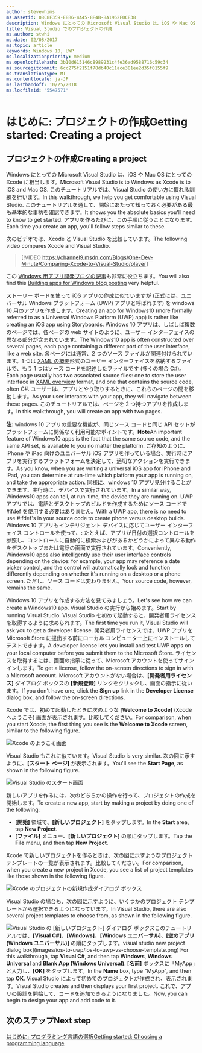```yaml
---
author: stevewhims
ms.assetid: 08C8F359-E8B6-4A45-8F4B-8A1962F0CE38
description: Windows にとっての Microsoft Visual Studio は、iOS や Mac OS にとっての Xcode に相当します。 このチュートリアルでは、Visual Studio の使い方に慣れる訓練を行います。
title: Visual Studio でのプロジェクトの作成
ms.author: stwhi
ms.date: 02/08/2017
ms.topic: article
keywords: Windows 10, UWP
ms.localizationpriority: medium
ms.openlocfilehash: 3b10d615146c8989231c4fe36ad9588716c59c34
ms.sourcegitcommit: 6cc275f2151f78db40c11ace381ee2d35f0155f9
ms.translationtype: MT
ms.contentlocale: ja-JP
ms.lasthandoff: 10/25/2018
ms.locfileid: "5547571"
---
```

# <a name="getting-started-creating-a-project"></a><span data-ttu-id="9955c-105">はじめに: プロジェクトの作成</span><span class="sxs-lookup"><span data-stu-id="9955c-105">Getting started: Creating a project</span></span>

## <a name="creating-a-project"></a><span data-ttu-id="9955c-106">プロジェクトの作成</span><span class="sxs-lookup"><span data-stu-id="9955c-106">Creating a project</span></span>

<span data-ttu-id="9955c-107">Windows にとっての Microsoft Visual Studio は、iOS や Mac OS にとっての Xcode に相当します。</span><span class="sxs-lookup"><span data-stu-id="9955c-107">Microsoft Visual Studio is to Windows as Xcode is to iOS and Mac OS.</span></span> <span data-ttu-id="9955c-108">このチュートリアルでは、Visual Studio の使い方に慣れる訓練を行います。</span><span class="sxs-lookup"><span data-stu-id="9955c-108">In this walkthrough, we help you get comfortable using Visual Studio.</span></span> <span data-ttu-id="9955c-109">このチュートリアルを通して、開始にあたって知っておく必要がある最も基本的な事柄を確認できます。</span><span class="sxs-lookup"><span data-stu-id="9955c-109">It shows you the absolute basics you'll need to know to get started.</span></span> <span data-ttu-id="9955c-110">アプリを作るたびに、この手順に従うことになります。</span><span class="sxs-lookup"><span data-stu-id="9955c-110">Each time you create an app, you'll follow steps similar to these.</span></span>

<span data-ttu-id="9955c-111">次のビデオでは、Xcode と Visual Studio を比較しています。</span><span class="sxs-lookup"><span data-stu-id="9955c-111">The following video compares Xcode and Visual Studio.</span></span>

> [!VIDEO https://channel9.msdn.com/Blogs/One-Dev-Minute/Comparing-Xcode-to-Visual-Studio/player]

<span data-ttu-id="9955c-112">この [Windows 用アプリ開発ブログの記事](https://blogs.windows.com/buildingapps/2016/01/27/visual-studio-walkthrough-for-ios-developers/)も非常に役立ちます。</span><span class="sxs-lookup"><span data-stu-id="9955c-112">You will also find this [Building apps for Windows blog posting](https://blogs.windows.com/buildingapps/2016/01/27/visual-studio-walkthrough-for-ios-developers/) very helpful.</span></span>

<span data-ttu-id="9955c-113">ストーリー ボードを使って iOS アプリの作成に似ていますが (正式には、ユニバーサル Windows プラットフォーム (UWP) アプリと呼ばれます) を windows 10 用のアプリを作成します。</span><span class="sxs-lookup"><span data-stu-id="9955c-113">Creating an app for Windows10 (more formally referred to as a Universal Windows Platform (UWP) app) is rather like creating an iOS app using Storyboards.</span></span> <span data-ttu-id="9955c-114">Windows 10 アプリは、しばしば複数のページでは、各ページの web サイトのように、ユーザー インターフェイスの異なる部分が含まれています。</span><span class="sxs-lookup"><span data-stu-id="9955c-114">The Windows10 app is often constructed over several pages, each page containing a different part of the user interface, like a web site.</span></span> <span data-ttu-id="9955c-115">各ページには通常、2 つのソース ファイルが関連付けられています。1 つは [XAML の概要](https://msdn.microsoft.com/library/windows/apps/mt185595)形式のユーザー インターフェイスを格納するファイルで、もう 1 つはソース コードを記述したファイルです (多くの場合 C#)。</span><span class="sxs-lookup"><span data-stu-id="9955c-115">Each page usually has two associated source files: one to store the user interface in [XAML overview](https://msdn.microsoft.com/library/windows/apps/mt185595) format, and one that contains the source code, often C#.</span></span> <span data-ttu-id="9955c-116">ユーザーは、アプリとやり取りするときに、これらのページの間を移動します。</span><span class="sxs-lookup"><span data-stu-id="9955c-116">As your user interacts with your app, they will navigate between these pages.</span></span> <span data-ttu-id="9955c-117">このチュートリアルでは、ページを 2 つ持つアプリを作成します。</span><span class="sxs-lookup"><span data-stu-id="9955c-117">In this walkthrough, you will create an app with two pages.</span></span>

<span data-ttu-id="9955c-118">**注:** windows 10 アプリの重要な機能が、同じソース コードと同じ API セットがプラットフォームに関係なく利用可能なポイントです。</span><span class="sxs-lookup"><span data-stu-id="9955c-118">**Note**An important feature of Windows10 apps is the fact that the same source code, and the same API set, is available to you no matter the platform.</span></span> <span data-ttu-id="9955c-119">ご存知のように、iPhone や iPad 向けのユニバーサル iOS アプリを作っている場合、実行時にアプリを実行するプラットフォームを決定して、適切なアクションを実行できます。</span><span class="sxs-lookup"><span data-stu-id="9955c-119">As you know, when you are writing a universal iOS app for iPhone and iPad, you can determine at run-time which platform your app is running on, and take the appropriate action.</span></span> <span data-ttu-id="9955c-120">同様に、windows 10 アプリ見分けることができます、実行時に、デバイスで実行されています。</span><span class="sxs-lookup"><span data-stu-id="9955c-120">In a similar way, Windows10 apps can tell, at run-time, the device they are running on.</span></span> <span data-ttu-id="9955c-121">UWP アプリでは、電話とデスクトップのビルドを作成するためにソース コードで \#ifdef を使用する必要はありません。</span><span class="sxs-lookup"><span data-stu-id="9955c-121">With a UWP app, there is no need to use \#ifdef's in your source code to create phone versus desktop builds.</span></span> <span data-ttu-id="9955c-122">Windows 10 アプリもインテリジェント デバイスに応じてユーザー インターフェイス コントロールを使って、: たとえば、アプリが日付の選択コントロールを参照し、コントロールに自動的に検索およびがあるかどうかによって異なる動作をデスクトップまたは電話の画面で実行されています。</span><span class="sxs-lookup"><span data-stu-id="9955c-122">Conveniently, Windows10 apps also intelligently use their user interface controls depending on the device: for example, your app may reference a date picker control, and the control will automatically look and function differently depending on whether it's running on a desktop or a phone screen.</span></span> <span data-ttu-id="9955c-123">ただし、ソース コードは変わりません。</span><span class="sxs-lookup"><span data-stu-id="9955c-123">Your source code, however, remains the same.</span></span>

<span data-ttu-id="9955c-124">Windows 10 アプリを作成する方法を見てみましょう。</span><span class="sxs-lookup"><span data-stu-id="9955c-124">Let's see how we can create a Windows10 app.</span></span> <span data-ttu-id="9955c-125">Visual Studio の実行から始めます。</span><span class="sxs-lookup"><span data-stu-id="9955c-125">Start by running Visual Studio.</span></span> <span data-ttu-id="9955c-126">Visual Studio を初めて起動すると、開発者用ライセンスを取得するように求められます。</span><span class="sxs-lookup"><span data-stu-id="9955c-126">The first time you run it, Visual Studio will ask you to get a developer license.</span></span> <span data-ttu-id="9955c-127">開発者用ライセンスでは、UWP アプリを Microsoft Store に提出する前にローカル コンピューター上にインストールしてテストできます。</span><span class="sxs-lookup"><span data-stu-id="9955c-127">A developer license lets you install and test UWP apps on your local computer before you submit them to the Microsoft Store.</span></span> <span data-ttu-id="9955c-128">ライセンスを取得するには、画面の指示に従って、Microsoft アカウントを使ってサインインします。</span><span class="sxs-lookup"><span data-stu-id="9955c-128">To get a license, follow the on-screen directions to sign in with a Microsoft account.</span></span> <span data-ttu-id="9955c-129">Microsoft アカウントがない場合は、**[開発者用ライセンス]** ダイアログ ボックスの **[新規登録]** リンクをクリックし、画面の指示に従います。</span><span class="sxs-lookup"><span data-stu-id="9955c-129">If you don't have one, click the **Sign up** link in the **Developer License** dialog box, and follow the on-screen directions.</span></span>

<span data-ttu-id="9955c-130">Xcode では、初めて起動したときに次のような **[Welcome to Xcode]** (Xcode へようこそ) 画面が表示されます。比較してください。</span><span class="sxs-lookup"><span data-stu-id="9955c-130">For comparison, when you start Xcode, the first thing you see is the **Welcome to Xcode** screen, similar to the following figure.</span></span>

![Xcode のようこそ画面](images/ios-to-uwp/ios-to-uwp-xcode-welcome.png)

<span data-ttu-id="9955c-132">Visual Studio もこれに似ています。</span><span class="sxs-lookup"><span data-stu-id="9955c-132">Visual Studio is very similar.</span></span> <span data-ttu-id="9955c-133">次の図に示すように、**[スタート ページ]** が表示されます。</span><span class="sxs-lookup"><span data-stu-id="9955c-133">You'll see the **Start Page**, as shown in the following figure.</span></span>

![Visual Studio のスタート画面](images/ios-to-uwp/ios-to-uwp-vs-welcome.png)

<span data-ttu-id="9955c-135">新しいアプリを作るには、次のどちらかの操作を行って、プロジェクトの作成を開始します。</span><span class="sxs-lookup"><span data-stu-id="9955c-135">To create a new app, start by making a project by doing one of the following:</span></span>

-   <span data-ttu-id="9955c-136">**[開始]** 領域で、**[新しいプロジェクト]** をタップします。</span><span class="sxs-lookup"><span data-stu-id="9955c-136">In the **Start** area, tap **New Project**.</span></span>
-   <span data-ttu-id="9955c-137">**[ファイル]** メニュー、**[新しいプロジェクト]** の順にタップします。</span><span class="sxs-lookup"><span data-stu-id="9955c-137">Tap the **File** menu, and then tap **New Project**.</span></span>

<span data-ttu-id="9955c-138">Xcode で新しいプロジェクトを作るときは、次の図に示すようなプロジェクト テンプレートの一覧が表示されます。比較してください。</span><span class="sxs-lookup"><span data-stu-id="9955c-138">For comparison, when you create a new project in Xcode, you see a list of project templates like those shown in the following figure.</span></span>

![Xcode のプロジェクトの新規作成ダイアログ ボックス](images/ios-to-uwp/ios-to-uwp-xcode-choose-template.png)

<span data-ttu-id="9955c-140">Visual Studio の場合も、次の図に示すように、いくつかのプロジェクト テンプレートから選択できるようになっています。</span><span class="sxs-lookup"><span data-stu-id="9955c-140">In Visual Studio, there are also several project templates to choose from, as shown in the following figure.</span></span>

![<span data-ttu-id="9955c-141">Visual Studio の [新しいプロジェクト] ダイアログ ボックス](images/ios-to-uwp/ios-to-uwp-vs-choose-template.png)このチュートリアルでは、**[Visual C#]**、**[Windows]**、**[Windows ユニバーサル]**、**[空のアプリ (Windows ユニバーサル)]** の順にタップします。</span><span class="sxs-lookup"><span data-stu-id="9955c-141">visual studio new project dialog box](images/ios-to-uwp/ios-to-uwp-vs-choose-template.png) For this walkthrough, tap **Visual C#**, and then tap **Windows**, **Windows Universal** and **Blank App (Windows Universal)**.</span></span> <span data-ttu-id="9955c-142">**[名前]** ボックスに「MyApp」と入力し、**[OK]** をタップします。</span><span class="sxs-lookup"><span data-stu-id="9955c-142">In the **Name** box, type "MyApp", and then tap **OK**.</span></span> <span data-ttu-id="9955c-143">Visual Studio によって初めてのプロジェクトが作成され、表示されます。</span><span class="sxs-lookup"><span data-stu-id="9955c-143">Visual Studio creates and then displays your first project.</span></span> <span data-ttu-id="9955c-144">これで、アプリの設計を開始して、コードを追加できるようになりました。</span><span class="sxs-lookup"><span data-stu-id="9955c-144">Now, you can begin to design your app and add code to it.</span></span>

## <a name="next-step"></a><span data-ttu-id="9955c-145">次のステップ</span><span class="sxs-lookup"><span data-stu-id="9955c-145">Next step</span></span>

[<span data-ttu-id="9955c-146">はじめに: プログラミング言語の選択</span><span class="sxs-lookup"><span data-stu-id="9955c-146">Getting started: Choosing a programming language</span></span>](getting-started-choosing-a-programming-language.md)
